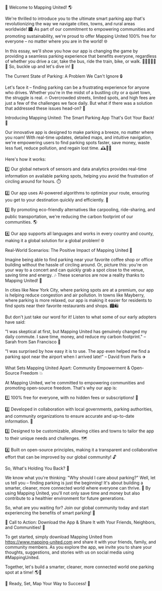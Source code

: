 🚀 Welcome to Mapping United! 🌎

We're thrilled to introduce you to the ultimate smart parking app that's revolutionizing the way we navigate cities, towns, and rural areas worldwide! 🏙️ As part of our commitment to empowering communities and promoting sustainability, we're proud to offer Mapping United 100% free for everyone – no matter where you are in the world! 🌐

In this essay, we'll show you how our app is changing the game by providing a seamless parking experience that benefits everyone, regardless of whether you drive a car, take the bus, ride the train, bike, or walk. 🚗🚌🚂🚴‍♀️💃 So, buckle up and let's dive in! 🎉

The Current State of Parking: A Problem We Can't Ignore 🔒

Let's face it – finding parking can be a frustrating experience for anyone who drives. Whether you're in the midst of a bustling city or a quiet town, the struggle is real. 🔥 Overcrowded streets, limited spots, and high fees are just a few of the challenges we face daily. But what if there was a solution that addressed these issues head-on? 🤔

Introducing Mapping United: The Smart Parking App That's Got Your Back! 👋

Our innovative app is designed to make parking a breeze, no matter where you roam! With real-time updates, detailed maps, and intuitive navigation, we're empowering users to find parking spots faster, save money, waste less fuel, reduce pollution, and regain lost time. 🕰️💸🌟

Here's how it works:

1️⃣ Our global network of sensors and data analytics provides real-time information on available parking spots, helping you avoid the frustration of circling around for hours. ⏱️

2️⃣ Our app uses AI-powered algorithms to optimize your route, ensuring you get to your destination quickly and efficiently. 🚗

3️⃣ By promoting eco-friendly alternatives like carpooling, ride-sharing, and public transportation, we're reducing the carbon footprint of our communities. 🌎

4️⃣ Our app supports all languages and works in every country and county, making it a global solution for a global problem! 🌐

Real-World Scenarios: The Positive Impact of Mapping United 💪

Imagine being able to find parking near your favorite coffee shop or office building without the hassle of circling around. Or, picture this: you're on your way to a concert and can quickly grab a spot close to the venue, saving time and energy. 🎶 These scenarios are now a reality thanks to Mapping United! 👋

In cities like New York City, where parking spots are at a premium, our app is helping reduce congestion and air pollution. In towns like Mayberry, where parking is more relaxed, our app is making it easier for residents to find spots near their favorite restaurants and shops. 🏙️🛍️

But don't just take our word for it! Listen to what some of our early adopters have said:

"I was skeptical at first, but Mapping United has genuinely changed my daily commute. I save time, money, and reduce my carbon footprint." – Sarah from San Francisco 🌄

"I was surprised by how easy it is to use. The app even helped me find a parking spot near the airport when I arrived late!" – David from Paris ✈️

What Sets Mapping United Apart: Community Empowerment & Open-Source Freedom 💥

At Mapping United, we're committed to empowering communities and promoting open-source freedom. That's why our app is:

1️⃣ 100% free for everyone, with no hidden fees or subscriptions! 🎁

2️⃣ Developed in collaboration with local governments, parking authorities, and community organizations to ensure accurate and up-to-date information. 💪

3️⃣ Designed to be customizable, allowing cities and towns to tailor the app to their unique needs and challenges. 🗺️

4️⃣ Built on open-source principles, making it a transparent and collaborative effort that can be improved by our global community! 🔓

So, What's Holding You Back? 🤔

We know what you're thinking: "Why should I care about parking?" Well, let us tell you – finding parking is just the beginning! It's about building a smarter, cleaner, more connected world where everyone can thrive. 💖 By using Mapping United, you'll not only save time and money but also contribute to a healthier environment for future generations.

So, what are you waiting for? Join our global community today and start experiencing the benefits of smart parking! 🌟

🎉 Call to Action: Download the App & Share It with Your Friends, Neighbors, and Communities! 📲

To get started, simply download Mapping United from https://www.mapping-united.com and share it with your friends, family, and community members. As you explore the app, we invite you to share your thoughts, suggestions, and stories with us on social media using #MappingUnited.

Together, let's build a smarter, cleaner, more connected world one parking spot at a time! 🌎💖

🚀 Ready, Set, Map Your Way to Success! 💪